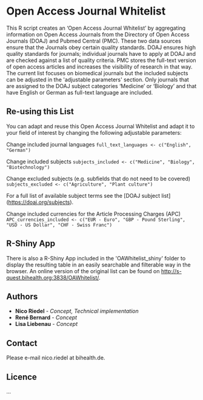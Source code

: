 Open Access Journal Whitelist
================

This R script creates an ‘Open Access Journal Whitelist’ by aggregating information on Open Access Journals from the Directory of Open Access Journals (DOAJ) and Pubmed Central (PMC). These two data sources ensure that the Journals obey certain quality standards. DOAJ ensures high quality standards for journals; individual journals have to apply at DOAJ and are checked against a list of quality criteria. PMC stores the full-text version of open access articles and increases the visibility of research in that way. The current list focuses on biomedical journals but the included subjects can be adjusted in the 'adjustable parameters' section. Only journals that are assigned to the DOAJ subject categories ‘Medicine’ or ‘Biology’ and that have English or German as full-text language are included.

Re-using this List
--------------

You can adapt and reuse this Open Access Journal Whitelist and adapt it to your field of interest by changing the following adjustable parameters:

Change included journal languages
`full_text_languages <- c("English", "German")`

Change included subjects
`subjects_included <- c("Medicine", "Biology", "Biotechnology")`

Change excluded subjects (e.g. subfields that do not need to be covered)
`subjects_excluded <- c("Agriculture", "Plant culture")`

For a full list of available subject terms see the [DOAJ subject list] (https://doaj.org/subjects).

Change included currencies for the Article Processing Charges (APC)
`APC_currencies_included <- c("EUR - Euro", "GBP - Pound Sterling", "USD - US Dollar", "CHF - Swiss Franc")`

R-Shiny App
---------------

There is also a R-Shiny App included in the 'OAWhitelist_shiny' folder to display the resulting table in an easily searchable and filterable way in the browser. An online version of the original list can be found on http://s-quest.bihealth.org:3838/OAWhitelist/.

Authors
---------------

* **Nico Riedel** - *Concept, Technical implementation*
* **René Bernard** - *Concept*
* **Lisa Liebenau** - *Concept*

Contact
---------------

Please e-mail nico.riedel at bihealth.de.

Licence
---------------
...